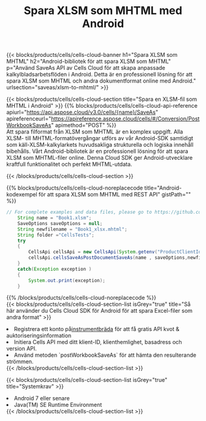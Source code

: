 ﻿---
title:  Spara XLSM som MHTML med Android
description:  Använder Aspose.Cells Cloud SDK för Android för att spara XLSM-formatfil som MHTML-formatfil.
kwords: Excel, Save XLSM as MHTML, REST, Android
howto: How to save XLSM as MHTML using Aspose.Cells Cloud Android library.
---
{{< blocks/products/cells/cells-cloud-banner h1="Spara XLSM som MHTML" h2="Android-bibliotek för att spara XLSM som MHTML" p="Använd SaveAs API av Cells Cloud för att skapa anpassade kalkylbladsarbetsflöden i Android. Detta är en professionell lösning för att spara XLSM som MHTML och andra dokumentformat online med Android." urlsection="saveas/xlsm-to-mhtml/" >}}

{{< blocks/products/cells/cells-cloud-section title="Spara en XLSM-fil som MHTML i Android" >}}
{{% blocks/products/cells/cells-cloud-api-reference apiurl="https://api.aspose.cloud/v3.0/cells/{name}/SaveAs" apireferenceurl="https://apireference.aspose.cloud/cells/#/Conversion/PostWorkbookSaveAs" apimethod="POST" %}}
<br/>
Att spara filformat från XLSM som MHTML är en komplex uppgift. Alla XLSM- till MHTML-formatövergångar utförs av vår Android-SDK samtidigt som käll-XLSM-kalkylarkets huvudsakliga strukturella och logiska innehåll bibehålls. Vårt Android-bibliotek är en professionell lösning för att spara XLSM som MHTML-filer online. Denna Cloud SDK ger Android-utvecklare kraftfull funktionalitet och perfekt MHTML-utdata.

{{< /blocks/products/cells/cells-cloud-section >}}

{{% blocks/products/cells/cells-cloud-noreplacecode title="Android-kodexempel för att spara XLSM som MHTML med REST API" gistPath="" %}}
  
```java
// For complete examples and data files, please go to https://github.com/aspose-cells-cloud/aspose-cells-cloud-android/
    String name = "Book1.xlsm";
    SaveOptions saveOptions = null;
    String newfilename = "Book1_xlsx.mhtml";
    String folder ="CellsTests";
    try
    {
        CellsApi cellsApi = new CellsApi(System.getenv("ProductClientId"), System.getenv("ProductClientSecret"));
        cellsApi.cellsSaveAsPostDocumentSaveAs(name , saveOptions,newfilename,false,false,folder,null,null,null,true);                       
    }
    catch(Exception exception )
    {
        System.out.print(exception);
    }
```
  
{{% /blocks/products/cells/cells-cloud-noreplacecode %}}
<br/>
{{< blocks/products/cells/cells-cloud-section-list isGrey="true" title="Så här använder du Cells Cloud SDK för Android för att spara Excel-filer som andra format" >}}
<li> Registrera ett konto på<a href="https://dashboard.aspose.cloud/">instrumentbräda</a> för att få gratis API kvot & auktoriseringsinformation</li>
<li>Initiera Cells API med ditt klient-ID, klienthemlighet, basadress och version API.</li>
<li>Använd metoden `postWorkbookSaveAs` för att hämta den resulterande strömmen.</li>
{{< /blocks/products/cells/cells-cloud-section-list >}}

{{< blocks/products/cells/cells-cloud-section-list isGrey="true" title="Systemkrav" >}}
<li>Android 7 eller senare</li>
<li>Java(TM) SE Runtime Environment</li>
{{< /blocks/products/cells/cells-cloud-section-list >}}
